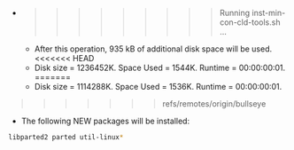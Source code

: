 * >>>>>>>>> Running inst-min-con-cld-tools.sh ...
  * After this operation, 935 kB of additional disk space will be used.
<<<<<<< HEAD
  * Disk size = 1236452K. Space Used = 1544K. Runtime = 00:00:00:01.
=======
  * Disk size = 1114288K. Space Used = 1536K. Runtime = 00:00:00:01.
>>>>>>> refs/remotes/origin/bullseye
  * The following NEW packages will be installed:
  ```bash
libparted2 parted util-linux*
  ```

